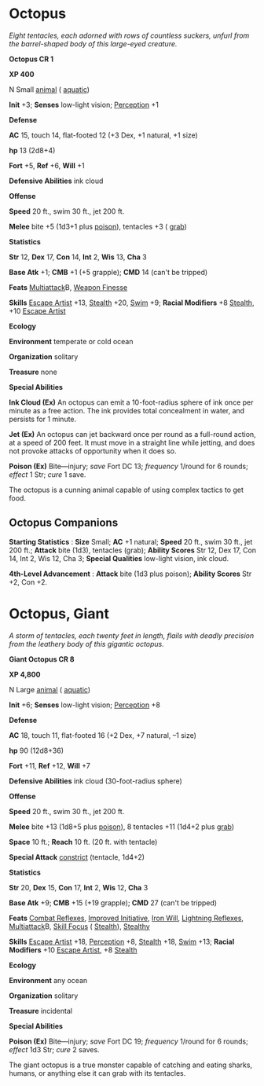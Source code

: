 # Octopus

_Eight tentacles, each adorned with rows of countless suckers, unfurl from the barrel-shaped body of this large-eyed creature._

**Octopus CR 1**

**XP 400**

N Small [animal](creatureTypes.md#_animal) ( [aquatic](creatureTypes.md#_aquatic-subtype))

**Init** +3; **Senses** low-light vision; [Perception](../skills/perception.md#_perception) +1

**Defense**

**AC** 15, touch 14, flat-footed 12 (+3 Dex, +1 natural, +1 size)

**hp** 13 (2d8+4)

**Fort** +5, **Ref** +6, **Will** +1

**Defensive Abilities** ink cloud

**Offense**

**Speed** 20 ft., swim 30 ft., jet 200 ft.

**Melee** bite +5 (1d3+1 plus [poison](universalMonsterRules.md#_poison)), tentacles +3 ( [grab](universalMonsterRules.md#_grab))

**Statistics**

**Str** 12, **Dex** 17, **Con** 14, **Int** 2, **Wis** 13, **Cha** 3

**Base Atk** +1; **CMB** +1 (+5 grapple); **CMD** 14 (can't be tripped)

**Feats** [Multiattack](monsterFeats.md#_multiattack)B, [Weapon Finesse](../feats.md#_weapon-finesse)

**Skills** [Escape Artist](../skills/escapeArtist.md#_escape-artist) +13, [Stealth](../skills/stealth.md#_stealth) +20, [Swim](../skills/swim.md#_swim) +9; **Racial Modifiers** +8 [Stealth](../skills/stealth.md#_stealth), +10 [Escape Artist](../skills/escapeArtist.md#_escape-artist)

**Ecology**

**Environment** temperate or cold ocean

**Organization** solitary

**Treasure** none

**Special Abilities**

**Ink Cloud (Ex)** An octopus can emit a 10-foot-radius sphere of ink once per minute as a free action. The ink provides total concealment in water, and persists for 1 minute.

**Jet (Ex)** An octopus can jet backward once per round as a full-round action, at a speed of 200 feet. It must move in a straight line while jetting, and does not provoke attacks of opportunity when it does so.

**Poison (Ex)** Bite—injury; _save_ Fort DC 13; _frequency_ 1/round for 6 rounds; _effect_ 1 Str; _cure_ 1 save.

The octopus is a cunning animal capable of using complex tactics to get food.

## Octopus Companions

**Starting Statistics** : **Size** Small; **AC** +1 natural; **Speed** 20 ft., swim 30 ft., jet 200 ft.; **Attack** bite (1d3), tentacles (grab); **Ability Scores** Str 12, Dex 17, Con 14, Int 2, Wis 12, Cha 3; **Special Qualities** low-light vision, ink cloud.

**4th-Level Advancement** : **Attack** bite (1d3 plus poison); **Ability Scores** Str +2, Con +2.

# Octopus, Giant

_A storm of tentacles, each twenty feet in length, flails with deadly precision from the leathery body of this gigantic octopus._

**Giant Octopus CR 8**

**XP 4,800**

N Large [animal](creatureTypes.md#_animal) ( [aquatic](creatureTypes.md#_aquatic-subtype))

**Init** +6; **Senses** low-light vision; [Perception](../skills/perception.md#_perception) +8

**Defense**

**AC** 18, touch 11, flat-footed 16 (+2 Dex, +7 natural, –1 size)

**hp** 90 (12d8+36)

**Fort** +11, **Ref** +12, **Will** +7

**Defensive Abilities** ink cloud (30-foot-radius sphere)

**Offense**

**Speed** 20 ft., swim 30 ft., jet 200 ft.

**Melee** bite +13 (1d8+5 plus [poison](universalMonsterRules.md#_poison)), 8 tentacles +11 (1d4+2 plus [grab](universalMonsterRules.md#_grab))

**Space** 10 ft.; **Reach** 10 ft. (20 ft. with tentacle)

**Special Attack** [constrict](universalMonsterRules.md#_constrict) (tentacle, 1d4+2)

**Statistics**

**Str** 20, **Dex** 15, **Con** 17, **Int** 2, **Wis** 12, **Cha** 3

**Base Atk** +9; **CMB** +15 (+19 grapple); **CMD** 27 (can't be tripped)

**Feats** [Combat Reflexes](../feats.md#_combat-reflexes), [Improved Initiative](../feats.md#_improved-initiative), [Iron Will](../feats.md#_iron-will), [Lightning Reflexes](../feats.md#_lightning-reflexes), [Multiattack](monsterFeats.md#_multiattack)B, [Skill Focus](../feats.md#_skill-focus) ( [Stealth](../skills/stealth.md#_stealth)), [Stealthy](../feats.md#_stealthy)

**Skills** [Escape Artist](../skills/escapeArtist.md#_escape-artist) +18, [Perception](../skills/perception.md#_perception) +8, [Stealth](../skills/stealth.md#_stealth) +18, [Swim](../skills/swim.md#_swim) +13; **Racial Modifiers** +10 [Escape Artist](../skills/escapeArtist.md#_escape-artist), +8 [Stealth](../skills/stealth.md#_stealth)

**Ecology**

**Environment** any ocean

**Organization** solitary

**Treasure** incidental

**Special Abilities**

**Poison (Ex)** Bite—injury; _save_ Fort DC 19; _frequency_ 1/round for 6 rounds; _effect_ 1d3 Str; _cure_ 2 saves.

The giant octopus is a true monster capable of catching and eating sharks, humans, or anything else it can grab with its tentacles.

